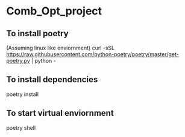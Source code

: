 # Comb_Opt_project

## To install poetry
(Assuming linux like enviornment)
curl -sSL https://raw.githubusercontent.com/python-poetry/poetry/master/get-poetry.py | python -

## To install dependencies
poetry install

## To start virtual enviornment
poetry shell

